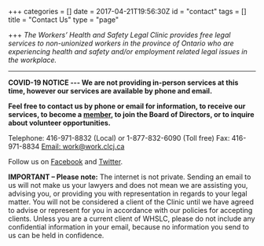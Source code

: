 +++
categories = []
date = 2017-04-21T19:56:30Z
id = "contact"
tags = []
title = "Contact Us"
type = "page"

+++
_The Workers’ Health and Safety Legal Clinic provides free legal services to non-unionized workers in the province of Ontario who are experiencing health and safety and/or employment related legal issues in the workplace._

<hr>

**COVID-19 NOTICE --- We are not providing in-person services at this time, however our services are available by phone and email.**

**Feel free to contact us by phone or email for information, to receive our services, to become a [member](/menu/member/), to join the Board of Directors, or to inquire about volunteer opportunities.**

Telephone: 416-971-8832 (Local) or 1-877-832-6090 (Toll free)
Fax: 416-971-8834
[Email: work@work.clcj.ca](mailto:work@work.clcj,ca)

Follow us on [Facebook](https://www.facebook.com/TWHSLC/) and [Twitter](https://twitter.com/TWHSLC).

**IMPORTANT – Please note:** The internet is not private. Sending an email to us will not make us your lawyers and does not mean we are assisting you, advising you, or providing you with representation in regards to your legal matter. You will not be considered a client of the Clinic until we have agreed to advise or represent for you in accordance with our policies for accepting clients. Unless you are a current client of WHSLC, please do not include any confidential information in your email, because no information you send to us can be held in confidence.
